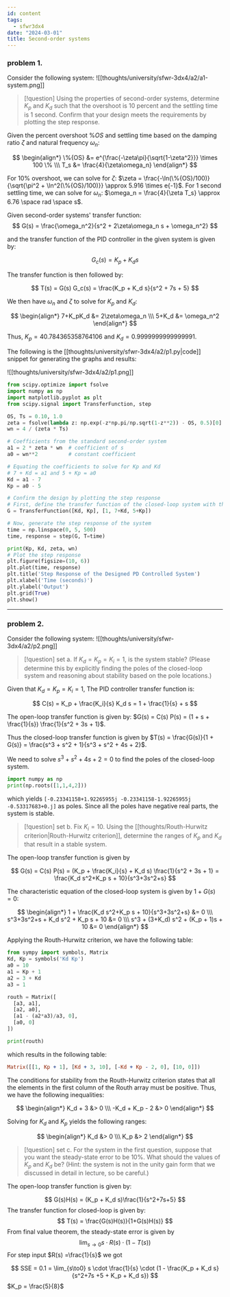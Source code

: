 ```yaml
---
id: content
tags:
  - sfwr3dx4
date: "2024-03-01"
title: Second-order systems
---
```

### problem 1.

Consider the following system:
![[thoughts/university/sfwr-3dx4/a2/a1-system.png]]
> [!question]
> Using the properties of second-order systems, determine $K_p$ and $K_d$ such that the overshoot is 10 percent and the settling time is 1 second. Confirm that your design meets the requirements by plotting the step response.

Given the percent overshoot $\%OS$ and settling time based on the damping ratio $\zeta$ and natural frequency $\omega_n$:

$$
\begin{align*}
\%{OS} &= e^{\frac{-\zeta\pi}{\sqrt{1-\zeta^2}}} \times 100 \% \\\
T_s &= \frac{4}{\zeta\omega_n}
\end{align*}
$$

For 10% overshoot, we can solve for $\zeta$: $\zeta = \frac{-\ln(\%{OS}/100)}{\sqrt{\pi^2 + \ln^2(\%{OS}/100)}} \approx 5.916 \times e{-1}$.
For 1 second settling time, we can solve for $\omega_n$: $\omega_n = \frac{4}{\zeta T_s} \approx 6.76 \space rad \space s$.

Given second-order systems' transfer function:
$$
G(s) = \frac{\omega_n^2}{s^2 + 2\zeta\omega_n s + \omega_n^2}
$$

and the transfer function of the PID controller in the given system is given by:

$$
G_c(s) = K_p + K_d s
$$

The transfer function is then followed by:

$$
T(s) = G(s) G_c(s) = \frac{K_p + K_d s}{s^2 + 7s + 5}
$$

We then have $\omega_n$ and $\zeta$ to solve for $K_p$ and $K_d$:

$$
\begin{align*}
7+K_pK_d &= 2\zeta\omega_n \\\
5+K_d &= \omega_n^2
\end{align*}
$$

Thus, $K_p = 40.784365358764106$ and $K_d = 0.9999999999999991$.

The following is the [[thoughts/university/sfwr-3dx4/a2/p1.py|code]] snippet for generating the graphs and results:

![[thoughts/university/sfwr-3dx4/a2/p1.png]]
```python title="p1.py"
from scipy.optimize import fsolve
import numpy as np
import matplotlib.pyplot as plt
from scipy.signal import TransferFunction, step

OS, Ts = 0.10, 1.0
zeta = fsolve(lambda z: np.exp(-z*np.pi/np.sqrt(1-z**2)) - OS, 0.5)[0]
wn = 4 / (zeta * Ts)

# Coefficients from the standard second-order system
a1 = 2 * zeta * wn  # coefficient of s
a0 = wn**2          # constant coefficient

# Equating the coefficients to solve for Kp and Kd
# 7 + Kd = a1 and 5 + Kp = a0
Kd = a1 - 7
Kp = a0 - 5

# Confirm the design by plotting the step response
# First, define the transfer function of the closed-loop system with the calculated Kp and Kd
G = TransferFunction([Kd, Kp], [1, 7+Kd, 5+Kp])

# Now, generate the step response of the system
time = np.linspace(0, 5, 500)
time, response = step(G, T=time)

print(Kp, Kd, zeta, wn)
# Plot the step response
plt.figure(figsize=(10, 6))
plt.plot(time, response)
plt.title('Step Response of the Designed PD Controlled System')
plt.xlabel('Time (seconds)')
plt.ylabel('Output')
plt.grid(True)
plt.show()
```

---

### problem 2.

Consider the following system:
![[thoughts/university/sfwr-3dx4/a2/p2.png]]

> [!question] set a.
> If $K_d=K_p=K_i = 1$, is the system stable? (Please determine this by explicitly finding the poles of the closed-loop system and reasoning about stability based on the pole locations.)

Given that $K_d = K_p = K_i = 1$, The PID controller transfer function is:

$$
C(s) = K_p + \frac{K_i}{s} K_d s  = 1 + \frac{1}{s} + s
$$

The open-loop transfer function is given by: $G(s) = C(s) P(s) = (1 + s + \frac{1}{s}) \frac{1}{s^2 + 3s + 1}$.

Thus the closed-loop transfer function is given by $T(s) = \frac{G(s)}{1 + G(s)} = \frac{s^3 + s^2 + 1}{s^3 + s^2 + 4s + 2}$.

We need to solve $s^3 + s^2 + 4s + 2 = 0$ to find the poles of the closed-loop system.

```python
import numpy as np
print(np.roots([1,1,4,2]))
```

which yields `[-0.23341158+1.92265955j -0.23341158-1.92265955j -0.53317683+0.j]` as poles. Since all the poles have negative real parts, the system is stable.

> [!question] set b.
> Fix $K_i = 10$. Using the [[thoughts/Routh-Hurwitz criterion|Routh-Hurwitz criterion]], determine the ranges of $K_p$ and $K_d$ that result in a stable system.

The open-loop transfer function is given by

$$
G(s) = C(s) P(s) = (K_p + \frac{K_i}{s} + K_d s) \frac{1}{s^2 + 3s + 1} = \frac{K_d s^2+K_p s + 10}{s^3+3s^2+s}
$$

The characteristic equation of the closed-loop system is given by $1 + G(s) = 0$:

$$
\begin{align*}
1 + \frac{K_d s^2+K_p s + 10}{s^3+3s^2+s} &= 0 \\\
s^3+3s^2+s + K_d s^2 + K_p s + 10 &= 0 \\\
s^3 + (3+K_d) s^2 + (K_p + 1)s + 10 &= 0
\end{align*}
$$

Applying the Routh-Hurwitz criterion, we have the following table:

```python
from sympy import symbols, Matrix
Kd, Kp = symbols('Kd Kp')
a0 = 10
a1 = Kp + 1
a2 = 3 + Kd
a3 = 1

routh = Matrix([
  [a3, a1],
  [a2, a0],
  [a1 - (a2*a3)/a3, 0],
  [a0, 0]
])

print(routh)
```

which results in the following table:

```prolog
Matrix([[1, Kp + 1], [Kd + 3, 10], [-Kd + Kp - 2, 0], [10, 0]])
```

The conditions for stability from the Routh-Hurwitz criterion states that all the elements in the first column of the Routh array must be positive. Thus, we have the following inequalities:

$$
\begin{align*}
K_d + 3 &> 0 \\\
-K_d + K_p - 2 &> 0
\end{align*}
$$

Solving for $K_d$ and $K_p$ yields the following ranges:

$$
\begin{align*}
K_d &> 0 \\\
K_p &> 2
\end{align*}
$$

> [!question] set c.
> For the system in the first question, suppose that you want the steady-state error to be $10\%$. What should the values of $K_p$ and $K_d$ be? (Hint: the system is not in the unity gain form that we discussed in detail in lecture, so be careful.)

The open-loop transfer function is given by:

$$
G(s)H(s) = (K_p + K_d s)\frac{1}{s^2+7s+5}
$$
The transfer function for closed-loop is given by:
$$
T(s) = \frac{G(s)H(s)}{1+G(s)H(s)}
$$
From final value theorem, the steady-state error is given by
$$
\lim_{s\to0}s\cdot R(s) \cdot (1-T(s))
$$
For step input $R(s) =\frac{1}{s}$ we got

$$
SSE = 0.1 = \lim_{s\to0} s \cdot \frac{1}{s} \cdot (1 - \frac{K_p + K_d s}{s^2+7s +5 + K_p + K_d s})
$$
$K_p = \frac{5}{8}$ 